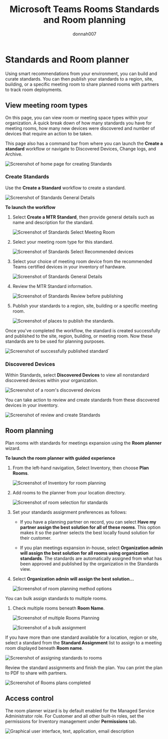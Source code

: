 ﻿---
title: Microsoft Teams Rooms Standards and Room planning
author: donnah007
ms.author: v-donnahill
manager: serdars
ms.reviewer: dstrome 
ms.topic: article
ms.tgt.pltfrm: cloud
ms.service: msteams
audience: Admin
ms.collection: 
  - M365-collaboration
  - m365initiative-meetings
appliesto: 
  - Microsoft Teams
ms.localizationpriority: medium
search.appverid: MET150
description: Build and curate standards based on smart recommendations from your environment.
f1keywords: 
---

# Standards and Room planner

Using smart recommendations from your environment, you can build and curate standards. You can then publish your standards to a region, site, building, or a specific meeting room to share planned rooms with partners to track room deployments.

## View meeting room types

On this page, you can view room or meeting space types within your organization. A quick break down of how many standards you have for meeting rooms, how many new devices were discovered and number of devices that require an action to be taken.

This page also has a command bar from where you can launch the  **Create a standard** workflow or navigate to Discovered Devices, Change logs, and Archive.

![Screenshot of home page for creating Standards](../media/standards-and-room-planner-001.png)
### Create Standards

Use the **Create a Standard** workflow to create a standard.

![Screenshot of Standards General Details](../media/standards-and-room-planner-001.png)

**To launch the workflow**

1. Select **Create a MTR Standard**, then provide general details such as name and description for the standard.

   ![Screenshot of Standards Select Meeting Room](../media/standards-and-room-planner-002.png)

1. Select your meeting room type for this standard.

   ![Screenshot of Standards Select Recommended devices](../media/standards-and-room-planner-003.png)

1. Select your choice of meeting room device from the recommended Teams certified devices in your inventory of hardware.

   ![Screenshot of Standards General Details](../media/standards-and-room-planner-004.png)


1. Review the MTR Standard information.

   ![Screenshot of Standards Review before publishing](../media/standards-and-room-planner-005.png)

1. Publish your standards to a region, site, building or a specific meeting room.

   ![Screenshot of places to publish the standards.](../media/standards-and-room-planner-006.png)

Once you've completed the workflow, the standard is created successfully and published to the site, region, building, or meeting room. Now these standards are to be used for planning purposes.

![Screenshot of successfully published standard`](../media/standards-and-room-planner-008.png)
### Discovered Devices

Within Standards, select **Discovered Devices** to view all nonstandard discovered devices within your organization.

![Screenshot of a room's discovered devices](../media/standards-and-room-planner-008.jpg)

You can take action to review and create standards from these discovered devices in your inventory.

![Screenshot of review and create Standards](../media/standards-and-room-planner-009.png)

## Room planning

Plan rooms with standards for meetings expansion using the **Room planner** wizard.

**To launch the room planner with guided experience**

1. From the left-hand navigation, Select Inventory, then choose **Plan Rooms**.

   ![Screenshot of Inventory for room planning](../media/standards-and-room-planner-010.png)

1. Add rooms to the planner from your location directory.

   ![Screenshot of room selection for standards](../media/standards-and-room-planner-011.png)

1. Set your standards assignment preferences as follows:

   - If you have a planning partner on record, you can select **Have my partner assign the best solution for all of these rooms**. This option makes it so the partner selects the best locally found solution for their customer.

   - If you plan meetings expansion in-house, select **Organization admin will assign the best solution for all rooms using organization standards**. The standards are automatically assigned from what has been approved and published by the organization in the Standards view.

1. Select **Organization admin will assign the best solution...**

   ![Screenshot of room planning method options](../media/standards-and-room-planner-012.png)

You can bulk assign standards to multiple rooms.

1. Check multiple rooms beneath **Room Name**.

   ![Screenshot of multiple Rooms Planning](../media/standards-and-room-planner-013.png)

   ![Screenshot of a bulk assignment](../media/standards-and-room-planner-014.png)

If you have more than one standard available for a location, region or site, select a standard from the **Standard Assignment** list to assign to a meeting room displayed beneath **Room name**.

![Screenshot of assigning standards to rooms](../media/standards-and-room-planner-015.png)

Review the standard assignments and finish the plan. You can print the plan to PDF to share with partners.

![Screenshot of Rooms plans completed](../media/standards-and-room-planner-016.png)

## Access control

The room planner wizard is by default enabled for the Managed Service Administrator role. For Customer and all other built-in roles, set the permissions for Inventory management under **Permissions** tab.

![Graphical user interface, text, application, email description](../media/standards-and-room-planner-017.png)
